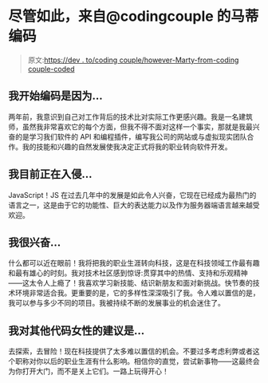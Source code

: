 # 尽管如此，来自@codingcouple 的马蒂编码

> 原文:[https://dev . to/coding couple/however-Marty-from-coding couple-coded](https://dev.to/codingcouple/nevertheless-marty-from-codingcouple-coded)

## 我开始编码是因为...

两年前，我意识到自己对工作背后的技术比对实际工作更感兴趣。我是一名建筑师，虽然我非常喜欢它的每个方面，但我不得不面对这样一个事实，那就是我最兴奋的是学习我们软件的 API 和编程插件，编写我公司的网站或与虚拟现实团队合作。我的技能和兴趣的自然发展使我决定正式将我的职业转向软件开发。

## 我目前正在入侵...

JavaScript！JS 在过去几年中的发展是如此令人兴奋，它现在已经成为最热门的语言之一，这是由于它的功能性、巨大的表达能力以及作为服务器端语言越来越受欢迎。

## 我很兴奋...

什么都可以近在眼前！我将把我的职业生涯转向科技，这是在科技领域工作最有趣和最有雄心的时刻。我对技术社区感到惊讶:贯穿其中的热情、支持和乐观精神——这太令人上瘾了！我喜欢学习新技能、结识新朋友和面对新挑战。快节奏的技术环境非常适合我。更重要的是，它的多样性深深吸引了我。令人难以置信的是，我可以参与多少不同的项目。我被持续不断的发展事业的机会迷住了。

## 我对其他代码女性的建议是...

去探索，去冒险！现在科技提供了太多难以置信的机会。不要过多考虑利弊或者这个职称对你以后的职业生涯有什么影响。相信你的直觉，尝试新事物——这最终会为你打开大门，而不是关上它们。一路上玩得开心！